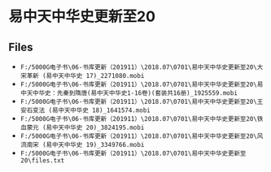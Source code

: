 # 易中天中华史更新至20

## Files

- `F:/5000G电子书\06-书库更新（201911）\2018.07\0701\易中天中华史更新至20\大宋革新 (易中天中华史 17)_2271080.mobi`
- `F:/5000G电子书\06-书库更新（201911）\2018.07\0701\易中天中华史更新至20\易中天中华史：先秦到隋唐(易中天中华史1-16卷)(套装共16册)_1925559.mobi`
- `F:/5000G电子书\06-书库更新（201911）\2018.07\0701\易中天中华史更新至20\王安石变法 (易中天中华史 18)_1641574.mobi`
- `F:/5000G电子书\06-书库更新（201911）\2018.07\0701\易中天中华史更新至20\铁血蒙元 (易中天中华史 20)_3824195.mobi`
- `F:/5000G电子书\06-书库更新（201911）\2018.07\0701\易中天中华史更新至20\风流南宋 (易中天中华史 19)_3349766.mobi`
- `F:/5000G电子书\06-书库更新（201911）\2018.07\0701\易中天中华史更新至20\files.txt`
